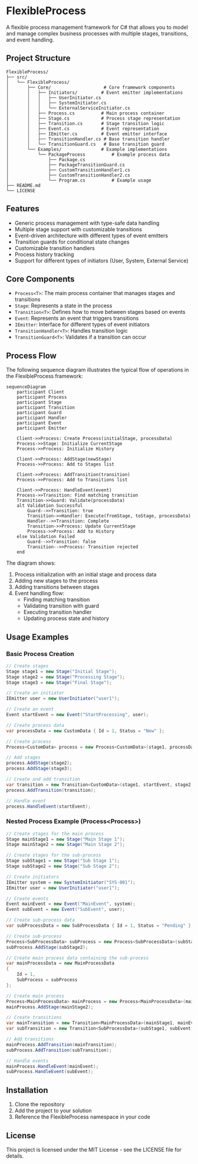 # FlexibleProcess

A flexible process management framework for C# that allows you to model and manage complex business processes with multiple stages, transitions, and event handling.

## Project Structure

```
FlexibleProcess/
├── src/
│   └── FlexibleProcess/
│       ├── Core/                    # Core framework components
│       │   ├── Initiators/         # Event emitter implementations
│       │   │   ├── UserInitiator.cs
│       │   │   ├── SystemInitiator.cs
│       │   │   └── ExternalServiceInitiator.cs
│       │   ├── Process.cs          # Main process container
│       │   ├── Stage.cs            # Process stage representation
│       │   ├── Transition.cs       # Stage transition logic
│       │   ├── Event.cs            # Event representation
│       │   ├── IEmitter.cs         # Event emitter interface
│       │   ├── TransitionHandler.cs # Base transition handler
│       │   └── TransitionGuard.cs   # Base transition guard
│       └── Examples/               # Example implementations
│           └── PackageProcess          # Example process data
│               ├── Package.cs
│               ├── PackageTransitionGuard.cs
│               ├── CustomTransitionHandler1.cs
│               ├── CustomTransitionHandler2.cs
│               └── Program.cs          # Example usage
├── README.md
└── LICENSE
```

## Features

- Generic process management with type-safe data handling
- Multiple stage support with customizable transitions
- Event-driven architecture with different types of event emitters
- Transition guards for conditional state changes
- Customizable transition handlers
- Process history tracking
- Support for different types of initiators (User, System, External Service)

## Core Components

- `Process<T>`: The main process container that manages stages and transitions
- `Stage`: Represents a state in the process
- `Transition<T>`: Defines how to move between stages based on events
- `Event`: Represents an event that triggers transitions
- `IEmitter`: Interface for different types of event initiators
- `TransitionHandler<T>`: Handles transition logic
- `TransitionGuard<T>`: Validates if a transition can occur

## Process Flow

The following sequence diagram illustrates the typical flow of operations in the FlexibleProcess framework:

```mermaid
sequenceDiagram
    participant Client
    participant Process
    participant Stage
    participant Transition
    participant Guard
    participant Handler
    participant Event
    participant Emitter

    Client->>Process: Create Process(initialStage, processData)
    Process->>Stage: Initialize CurrentStage
    Process->>Process: Initialize History

    Client->>Process: AddStage(newStage)
    Process->>Process: Add to Stages list

    Client->>Process: AddTransition(transition)
    Process->>Process: Add to Transitions list

    Client->>Process: HandleEvent(event)
    Process->>Transition: Find matching transition
    Transition->>Guard: Validate(processData)
    alt Validation Successful
        Guard-->>Transition: true
        Transition->>Handler: Execute(fromStage, toStage, processData)
        Handler-->>Transition: Complete
        Transition->>Process: Update CurrentStage
        Process->>Process: Add to History
    else Validation Failed
        Guard-->>Transition: false
        Transition-->>Process: Transition rejected
    end
```

The diagram shows:
1. Process initialization with an initial stage and process data
2. Adding new stages to the process
3. Adding transitions between stages
4. Event handling flow:
   - Finding matching transition
   - Validating transition with guard
   - Executing transition handler
   - Updating process state and history

## Usage Examples

### Basic Process Creation

```csharp
// Create stages
Stage stage1 = new Stage("Initial Stage");
Stage stage2 = new Stage("Processing Stage");
Stage stage3 = new Stage("Final Stage");

// Create an initiator
IEmitter user = new UserInitiator("user1");

// Create an event
Event startEvent = new Event("StartProcessing", user);

// Create process data
var processData = new CustomData { Id = 1, Status = "New" };

// Create process
Process<CustomData> process = new Process<CustomData>(stage1, processData);

// Add stages
process.AddStage(stage2);
process.AddStage(stage3);

// Create and add transition
var transition = new Transition<CustomData>(stage1, startEvent, stage2);
process.AddTransition(transition);

// Handle event
process.HandleEvent(startEvent);
```

### Nested Process Example (Process<Process<T>>)

```csharp
// Create stages for the main process
Stage mainStage1 = new Stage("Main Stage 1");
Stage mainStage2 = new Stage("Main Stage 2");

// Create stages for the sub-process
Stage subStage1 = new Stage("Sub Stage 1");
Stage subStage2 = new Stage("Sub Stage 2");

// Create initiators
IEmitter system = new SystemInitiator("SYS-001");
IEmitter user = new UserInitiator("user1");

// Create events
Event mainEvent = new Event("MainEvent", system);
Event subEvent = new Event("SubEvent", user);

// Create sub-process data
var subProcessData = new SubProcessData { Id = 1, Status = "Pending" };

// Create sub-process
Process<SubProcessData> subProcess = new Process<SubProcessData>(subStage1, subProcessData);
subProcess.AddStage(subStage2);

// Create main process data containing the sub-process
var mainProcessData = new MainProcessData 
{ 
    Id = 1,
    SubProcess = subProcess
};

// Create main process
Process<MainProcessData> mainProcess = new Process<MainProcessData>(mainStage1, mainProcessData);
mainProcess.AddStage(mainStage2);

// Create transitions
var mainTransition = new Transition<MainProcessData>(mainStage1, mainEvent, mainStage2);
var subTransition = new Transition<SubProcessData>(subStage1, subEvent, subStage2);

// Add transitions
mainProcess.AddTransition(mainTransition);
subProcess.AddTransition(subTransition);

// Handle events
mainProcess.HandleEvent(mainEvent);
subProcess.HandleEvent(subEvent);
```

## Installation

1. Clone the repository
2. Add the project to your solution
3. Reference the FlexibleProcess namespace in your code

## License

This project is licensed under the MIT License - see the LICENSE file for details.